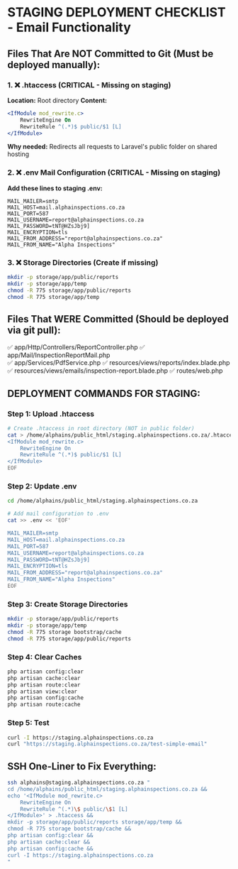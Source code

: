 # STAGING DEPLOYMENT CHECKLIST - Email Functionality

## Files That Are NOT Committed to Git (Must be deployed manually):

### 1. ❌ .htaccess (CRITICAL - Missing on staging)
**Location:** Root directory
**Content:**
```apache
<IfModule mod_rewrite.c>
    RewriteEngine On
    RewriteRule ^(.*)$ public/$1 [L]
</IfModule>
```
**Why needed:** Redirects all requests to Laravel's public folder on shared hosting

### 2. ❌ .env Mail Configuration (CRITICAL - Missing on staging)
**Add these lines to staging .env:**
```env
MAIL_MAILER=smtp
MAIL_HOST=mail.alphainspections.co.za
MAIL_PORT=587
MAIL_USERNAME=report@alphainspections.co.za
MAIL_PASSWORD=tNT@HZsJbj9]
MAIL_ENCRYPTION=tls
MAIL_FROM_ADDRESS="report@alphainspections.co.za"
MAIL_FROM_NAME="Alpha Inspections"
```

### 3. ❌ Storage Directories (Create if missing)
```bash
mkdir -p storage/app/public/reports
mkdir -p storage/app/temp
chmod -R 775 storage/app/public/reports
chmod -R 775 storage/app/temp
```

## Files That WERE Committed (Should be deployed via git pull):
✅ app/Http/Controllers/ReportController.php
✅ app/Mail/InspectionReportMail.php  
✅ app/Services/PdfService.php
✅ resources/views/reports/index.blade.php
✅ resources/views/emails/inspection-report.blade.php
✅ routes/web.php

## DEPLOYMENT COMMANDS FOR STAGING:

### Step 1: Upload .htaccess
```bash
# Create .htaccess in root directory (NOT in public folder)
cat > /home/alphains/public_html/staging.alphainspections.co.za/.htaccess << 'EOF'
<IfModule mod_rewrite.c>
    RewriteEngine On
    RewriteRule ^(.*)$ public/$1 [L]
</IfModule>
EOF
```

### Step 2: Update .env
```bash
cd /home/alphains/public_html/staging.alphainspections.co.za

# Add mail configuration to .env
cat >> .env << 'EOF'

MAIL_MAILER=smtp
MAIL_HOST=mail.alphainspections.co.za
MAIL_PORT=587
MAIL_USERNAME=report@alphainspections.co.za
MAIL_PASSWORD=tNT@HZsJbj9]
MAIL_ENCRYPTION=tls
MAIL_FROM_ADDRESS="report@alphainspections.co.za"
MAIL_FROM_NAME="Alpha Inspections"
EOF
```

### Step 3: Create Storage Directories
```bash
mkdir -p storage/app/public/reports
mkdir -p storage/app/temp
chmod -R 775 storage bootstrap/cache
chmod -R 775 storage/app/public/reports
```

### Step 4: Clear Caches
```bash
php artisan config:clear
php artisan cache:clear
php artisan route:clear
php artisan view:clear
php artisan config:cache
php artisan route:cache
```

### Step 5: Test
```bash
curl -I https://staging.alphainspections.co.za
curl "https://staging.alphainspections.co.za/test-simple-email"
```

## SSH One-Liner to Fix Everything:
```bash
ssh alphains@staging.alphainspections.co.za "
cd /home/alphains/public_html/staging.alphainspections.co.za &&
echo '<IfModule mod_rewrite.c>
    RewriteEngine On
    RewriteRule ^(.*)\$ public/\$1 [L]
</IfModule>' > .htaccess &&
mkdir -p storage/app/public/reports storage/app/temp &&
chmod -R 775 storage bootstrap/cache &&
php artisan config:clear &&
php artisan cache:clear &&
php artisan config:cache &&
curl -I https://staging.alphainspections.co.za
"
```